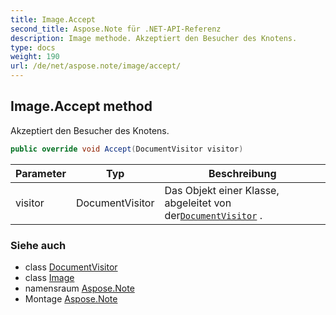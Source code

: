 ```yaml
---
title: Image.Accept
second_title: Aspose.Note für .NET-API-Referenz
description: Image methode. Akzeptiert den Besucher des Knotens.
type: docs
weight: 190
url: /de/net/aspose.note/image/accept/
---
```

## Image.Accept method

Akzeptiert den Besucher des Knotens.

```csharp
public override void Accept(DocumentVisitor visitor)
```

| Parameter | Typ | Beschreibung |
| --- | --- | --- |
| visitor | DocumentVisitor | Das Objekt einer Klasse, abgeleitet von der[`DocumentVisitor`](../../documentvisitor/) . |

### Siehe auch

* class [DocumentVisitor](../../documentvisitor/)
* class [Image](../)
* namensraum [Aspose.Note](../../image/)
* Montage [Aspose.Note](../../../)


